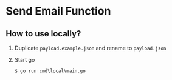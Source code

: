 # Send Email Function

## How to use locally?

1. Duplicate ```payload.example.json``` and rename to ```payload.json```

3. Start go

    ``` shell
    $ go run cmd\local\main.go
    ```